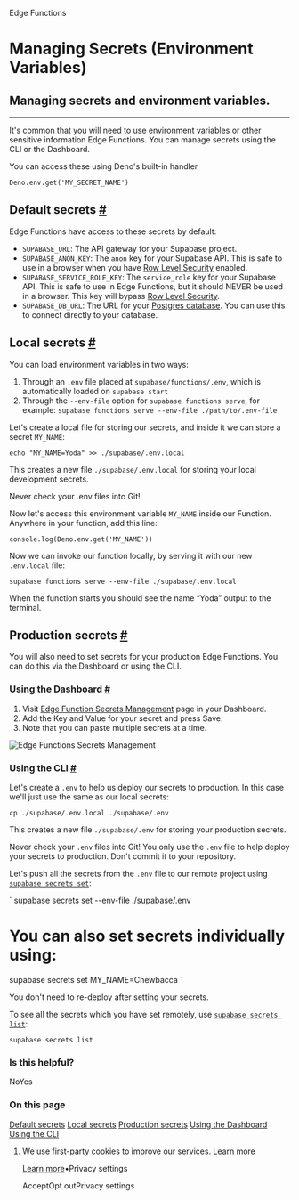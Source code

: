 Edge Functions

# Managing Secrets (Environment Variables)

## Managing secrets and environment variables.

* * *

It's common that you will need to use environment variables or other sensitive information Edge Functions. You can manage secrets using the CLI or the Dashboard.

You can access these using Deno's built-in handler

`
Deno.env.get('MY_SECRET_NAME')
`

## Default secrets [\#](https://supabase.com/docs/guides/functions/secrets\#default-secrets)

Edge Functions have access to these secrets by default:

- `SUPABASE_URL`: The API gateway for your Supabase project.
- `SUPABASE_ANON_KEY`: The `anon` key for your Supabase API. This is safe to use in a browser when you have [Row Level Security](https://supabase.com/docs/guides/database/postgres/row-level-security) enabled.
- `SUPABASE_SERVICE_ROLE_KEY`: The `service_role` key for your Supabase API. This is safe to use in Edge Functions, but it should NEVER be used in a browser. This key will bypass [Row Level Security](https://supabase.com/docs/guides/database/postgres/row-level-security).
- `SUPABASE_DB_URL`: The URL for your [Postgres database](https://supabase.com/docs/guides/database). You can use this to connect directly to your database.

## Local secrets [\#](https://supabase.com/docs/guides/functions/secrets\#local-secrets)

You can load environment variables in two ways:

1. Through an `.env` file placed at `supabase/functions/.env`, which is automatically loaded on `supabase start`
2. Through the `--env-file` option for `supabase functions serve`, for example: `supabase functions serve --env-file ./path/to/.env-file`

Let's create a local file for storing our secrets, and inside it we can store a secret `MY_NAME`:

`
echo "MY_NAME=Yoda" >> ./supabase/.env.local
`

This creates a new file `./supabase/.env.local` for storing your local development secrets.

Never check your .env files into Git!

Now let's access this environment variable `MY_NAME` inside our Function. Anywhere in your function, add this line:

`
console.log(Deno.env.get('MY_NAME'))
`

Now we can invoke our function locally, by serving it with our new `.env.local` file:

`
supabase functions serve --env-file ./supabase/.env.local
`

When the function starts you should see the name “Yoda” output to the terminal.

## Production secrets [\#](https://supabase.com/docs/guides/functions/secrets\#production-secrets)

You will also need to set secrets for your production Edge Functions. You can do this via the Dashboard or using the CLI.

### Using the Dashboard [\#](https://supabase.com/docs/guides/functions/secrets\#using-the-dashboard)

1. Visit [Edge Function Secrets Management](https://supabase.com/dashboard/project/_/settings/functions) page in your Dashboard.
2. Add the Key and Value for your secret and press Save.
3. Note that you can paste multiple secrets at a time.

![Edge Functions Secrets Management](https://supabase.com/docs/_next/image?url=%2Fdocs%2Fimg%2Fedge-functions-secrets--light.jpg&w=3840&q=75&dpl=dpl_9xAnUGkSbk4dufV62sNRezafXykJ)

### Using the CLI [\#](https://supabase.com/docs/guides/functions/secrets\#using-the-cli)

Let's create a `.env` to help us deploy our secrets to production. In this case we'll just use the same as our local secrets:

`
cp ./supabase/.env.local ./supabase/.env
`

This creates a new file `./supabase/.env` for storing your production secrets.

Never check your `.env` files into Git! You only use the `.env` file to help deploy your secrets to production. Don't commit it to your repository.

Let's push all the secrets from the `.env` file to our remote project using [`supabase secrets set`](https://supabase.com/docs/reference/cli/usage#supabase-secrets-set):

`
supabase secrets set --env-file ./supabase/.env
# You can also set secrets individually using:
supabase secrets set MY_NAME=Chewbacca
`

You don't need to re-deploy after setting your secrets.

To see all the secrets which you have set remotely, use [`supabase secrets list`](https://supabase.com/docs/reference/cli/usage#supabase-secrets-list):

`
supabase secrets list
`

### Is this helpful?

NoYes

### On this page

[Default secrets](https://supabase.com/docs/guides/functions/secrets#default-secrets) [Local secrets](https://supabase.com/docs/guides/functions/secrets#local-secrets) [Production secrets](https://supabase.com/docs/guides/functions/secrets#production-secrets) [Using the Dashboard](https://supabase.com/docs/guides/functions/secrets#using-the-dashboard) [Using the CLI](https://supabase.com/docs/guides/functions/secrets#using-the-cli)

1. We use first-party cookies to improve our services. [Learn more](https://supabase.com/privacy#8-cookies-and-similar-technologies-used-on-our-european-services)



   [Learn more](https://supabase.com/privacy#8-cookies-and-similar-technologies-used-on-our-european-services)•Privacy settings





   AcceptOpt outPrivacy settings